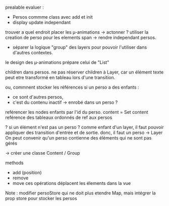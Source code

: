 prealable
evaluer :

- Persos commme class avec add et init
- display update independant

trouver a quel endroit placer les µ-animations -> actonner ?
utiliser la creation de perso pour les elements span
-> rendre independant persos.

- séparer la logique "group" des layers pour pouvoir l'utiliser dans d'autres contextes.

le design des µ-animations prépare celui de "List"

children dans persos.
ne pas réserver children à Layer, car un élément texte peut etre transformé en tableau lors d'une transition.

ou, commnent stocker les références
si un perso a des enfants :

- ce sont d'autres persos,
- c'est du contenu inactif -> enrobé dans un perso ?

reférencer les nodes enfants par l'id du perso.
content = Set<id>
content reférence des tableaux ordonnés de ref aux persos

? si un élément n'est pas un perso ?
comme enfant d'un layer, il faut pouvoir appliquer des transition d'entrée et de sortie. donc, il faut un perso -> Layer
On peut convenir qu'un perso contienne des éléments qui ne sont pas gérés

-> créer une classe Content / Group

methods

- add (position)
- remove
- move
  ces opérations déplacent les élements dans la vue

Note : modifier persoStore qui ne doit plus etendre Map, mais intégrer la prop store pour stocker les persos
